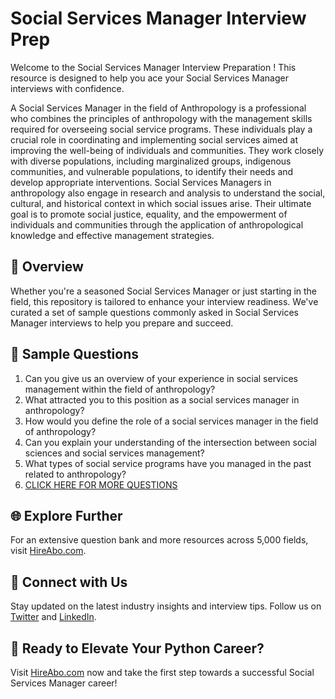 # Social Services Manager Interview Prep

Welcome to the Social Services Manager Interview Preparation ! This resource is designed to help you ace your Social Services Manager interviews with confidence.

A Social Services Manager in the field of Anthropology is a professional who combines the principles of anthropology with the management skills required for overseeing social service programs. These individuals play a crucial role in coordinating and implementing social services aimed at improving the well-being of individuals and communities. They work closely with diverse populations, including marginalized groups, indigenous communities, and vulnerable populations, to identify their needs and develop appropriate interventions. Social Services Managers in anthropology also engage in research and analysis to understand the social, cultural, and historical context in which social issues arise. Their ultimate goal is to promote social justice, equality, and the empowerment of individuals and communities through the application of anthropological knowledge and effective management strategies.

## 🚀 Overview

Whether you're a seasoned Social Services Manager or just starting in the field, this repository is tailored to enhance your interview readiness. We've curated a set of sample questions commonly asked in Social Services Manager interviews to help you prepare and succeed.

## 📝 Sample Questions

1. Can you give us an overview of your experience in social services management within the field of anthropology?
2. What attracted you to this position as a social services manager in anthropology?
3. How would you define the role of a social services manager in the field of anthropology?
4. Can you explain your understanding of the intersection between social sciences and social services management?
5. What types of social service programs have you managed in the past related to anthropology?
6. [CLICK HERE FOR MORE QUESTIONS](https://hireabo.com/job/7_2_23/Social%20Services%20Manager)

## 🌐 Explore Further

For an extensive question bank and more resources across 5,000 fields, visit [HireAbo.com](https://www.hireabo.com).

## 📱 Connect with Us

Stay updated on the latest industry insights and interview tips. Follow us on [Twitter](https://twitter.com/hireabo) and [LinkedIn](https://www.linkedin.com/in/hire-abo-3609972a8/).

## 🚀 Ready to Elevate Your Python Career?

Visit [HireAbo.com](https://www.hireabo.com) now and take the first step towards a successful Social Services Manager career!